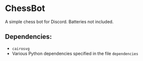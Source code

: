 # ChessBot
A simple chess bot for Discord. Batteries not included.

## Dependencies:
- `cairosvg`
- Various Python dependencies specified in the file `dependencies`